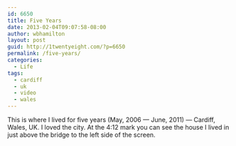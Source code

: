 ```yaml
---
id: 6650
title: Five Years
date: 2013-02-04T09:07:58-08:00
author: wbhamilton
layout: post
guid: http://1twentyeight.com/?p=6650
permalink: /five-years/
categories:
  - Life
tags:
  - cardiff
  - uk
  - video
  - wales
---
```

This is where I lived for five years (May, 2006 — June, 2011) — Cardiff, Wales, UK. I loved the city. At the 4:12 mark you can see the house I lived in just above the bridge to the left side of the screen.